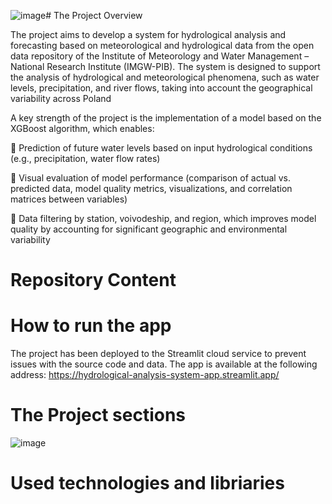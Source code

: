 ![image](https://github.com/user-attachments/assets/32a794a8-c8ee-4240-8a1c-082fb742e511)# The Project Overview

  The project aims to develop a system for hydrological analysis and forecasting based on meteorological and hydrological data from the open data repository of the Institute of Meteorology and Water Management – National Research Institute (IMGW-PIB). The system is designed to support the analysis of hydrological and meteorological phenomena, such as water levels, precipitation, and river flows, taking into account the geographical variability across Poland

A key strength of the project is the implementation of a model based on the XGBoost algorithm, which enables:

🔵 Prediction of future water levels based on input hydrological conditions (e.g., precipitation, water flow rates)

🔵 Visual evaluation of model performance (comparison of actual vs. predicted data, model quality metrics, visualizations, and correlation matrices between variables)

🔵 Data filtering by station, voivodeship, and region, which improves model quality by accounting for significant geographic and environmental variability

# Repository Content


# How to run the app
  The project has been deployed to the Streamlit cloud service to prevent issues with the source code and data. The app is available at the following address: https://hydrological-analysis-system-app.streamlit.app/

# The Project sections
  ![image](https://github.com/user-attachments/assets/2c2a1693-a9c4-4739-a201-fe81e101e4b8)


# Used technologies and libriaries
